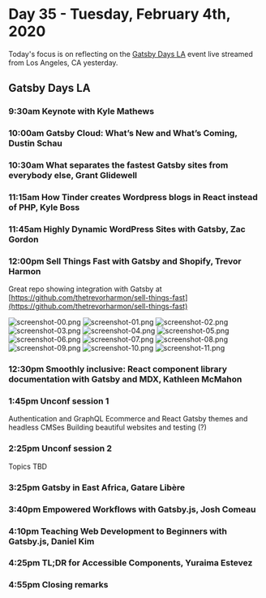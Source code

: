 # Day 35 - Tuesday, February 4th, 2020

Today's focus is on reflecting on the [Gatsby Days LA](https://www.youtube.com/watch?v=lxxYParyAGk&feature=emb_logo) event live streamed from Los Angeles, CA yesterday.

## Gatsby Days LA

### 9:30am Keynote with Kyle Mathews

### 10:00am Gatsby Cloud: What’s New and What’s Coming, Dustin Schau

### 10:30am What separates the fastest Gatsby sites from everybody else, Grant Glidewell

### 11:15am How Tinder creates Wordpress blogs in React instead of PHP, Kyle Boss

### 11:45am Highly Dynamic WordPress Sites with Gatsby, Zac Gordon

### 12:00pm Sell Things Fast with Gatsby and Shopify, Trevor Harmon

Great repo showing integration with Gatsby at [https://github.com/thetrevorharmon/sell-things-fast](https://github.com/thetrevorharmon/sell-things-fast)

![screenshot-00.png](screenshot-00.png)
![screenshot-01.png](screenshot-01.png)
![screenshot-02.png](screenshot-02.png)
![screenshot-03.png](screenshot-03.png)
![screenshot-04.png](screenshot-04.png)
![screenshot-05.png](screenshot-05.png)
![screenshot-06.png](screenshot-06.png)
![screenshot-07.png](screenshot-07.png)
![screenshot-08.png](screenshot-08.png)
![screenshot-09.png](screenshot-09.png)
![screenshot-10.png](screenshot-10.png)
![screenshot-11.png](screenshot-11.png)

### 12:30pm Smoothly inclusive: React component library documentation with Gatsby and MDX, Kathleen McMahon

### 1:45pm Unconf session 1

Authentication and GraphQL
Ecommerce and React
Gatsby themes and headless CMSes
Building beautiful websites and testing (?)

### 2:25pm Unconf session 2

Topics TBD

### 3:25pm Gatsby in East Africa, Gatare Libère

### 3:40pm Empowered Workflows with Gatsby.js, Josh Comeau

### 4:10pm Teaching Web Development to Beginners with Gatsby.js, Daniel Kim

### 4:25pm TL;DR for Accessible Components, Yuraima Estevez

### 4:55pm Closing remarks
